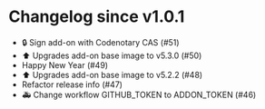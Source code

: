 # Changelog since v1.0.1
- 🔒 Sign add-on with Codenotary CAS (#51) 
- ⬆️ Upgrades add-on base image to v5.3.0 (#50) 
- Happy New Year (#49) 
- ⬆️ Upgrades add-on base image to v5.2.2 (#48) 
- Refactor release info (#47) 
- 🚑 Change workflow GITHUB_TOKEN to ADDON_TOKEN (#46) 
